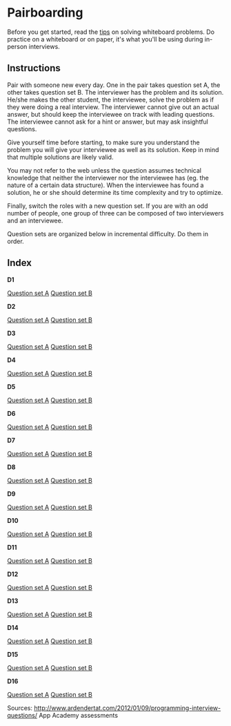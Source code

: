# Pairboarding

Before you get started, read the [tips][tips] on solving whiteboard
problems.  Do practice on a whiteboard or on paper, it's what you'll be using during in-person interviews.  

[tips]: tips.md

## Instructions

Pair with someone new every day. One in the pair takes question set A,
the other takes question set B. The interviewer has the problem and
its solution. He/she makes the other student, the interviewee, solve
the problem as if they were doing a real interview. The interviewer
cannot give out an actual answer, but should keep the interviewee on
track with leading questions. The interviewee cannot ask for a hint or
answer, but may ask insightful questions.

Give yourself time before starting, to make sure you understand the
problem you will give your interviewee as well as its solution. Keep
in mind that multiple solutions are likely valid.

You may not refer to the web unless the question assumes technical
knowledge that neither the interviewer nor the interviewee has
(eg. the nature of a certain data structure). When the interviewee has
found a solution, he or she should determine its time complexity and
try to optimize.

Finally, switch the roles with a new question set. If you are with an
odd number of people, one group of three can be composed of two
interviewers and an interviewee.

Question sets are organized below in incremental difficulty. Do them
in order.

## Index

**D1**

[Question set A](./questions/01A.md)
[Question set B](./questions/01B.md)

**D2**

[Question set A](./questions/02A.md)
[Question set B](./questions/02B.md)

**D3**

[Question set A](./questions/03A.md)
[Question set B](./questions/03B.md)

**D4**

[Question set A](./questions/04A.md)
[Question set B](./questions/04B.md)

**D5**

[Question set A](./questions/05A.md)
[Question set B](./questions/05B.md)

**D6**

[Question set A](./questions/06A.md)
[Question set B](./questions/06B.md)

**D7**

[Question set A](./questions/07A.md)
[Question set B](./questions/07B.md)

**D8**

[Question set A](./questions/08A.md)
[Question set B](./questions/08B.md)

**D9**

[Question set A](./questions/09A.md)
[Question set B](./questions/09B.md)

**D10**

[Question set A](./questions/10A.md)
[Question set B](./questions/10B.md)

**D11**

[Question set A](./questions/11A.md)
[Question set B](./questions/11B.md)

**D12**

[Question set A](./questions/12A.md)
[Question set B](./questions/12B.md)

**D13**

[Question set A](./questions/13A.md)
[Question set B](./questions/13B.md)

**D14**

[Question set A](./questions/14A.md)
[Question set B](./questions/14B.md)

**D15**

[Question set A](./questions/15A.md)
[Question set B](./questions/15B.md)

**D16**

[Question set A](./questions/16A.md)
[Question set B](./questions/16B.md)

Sources:
http://www.ardendertat.com/2012/01/09/programming-interview-questions/
App Academy assessments
